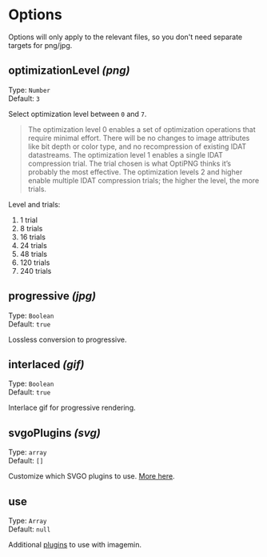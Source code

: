 # Options

Options will only apply to the relevant files, so you don't need separate targets for png/jpg.


## optimizationLevel *(png)*

Type: `Number`  
Default: `3`

Select optimization level between `0` and `7`.

> The optimization level 0 enables a set of optimization operations that require minimal effort. There will be no changes to image attributes like bit depth or color type, and no recompression of existing IDAT datastreams. The optimization level 1 enables a single IDAT compression trial. The trial chosen is what OptiPNG thinks it’s probably the most effective. The optimization levels 2 and higher enable multiple IDAT compression trials; the higher the level, the more trials.

Level and trials:

1. 1 trial
2. 8 trials
3. 16 trials
4. 24 trials
5. 48 trials
6. 120 trials
7. 240 trials


## progressive *(jpg)*

Type: `Boolean`  
Default: `true`

Lossless conversion to progressive.


## interlaced *(gif)*

Type: `Boolean`  
Default: `true`

Interlace gif for progressive rendering.


## svgoPlugins *(svg)*

Type: `array`  
Default: `[]`

Customize which SVGO plugins to use. [More here](https://github.com/sindresorhus/grunt-svgmin#available-optionsplugins).


## use

Type: `Array`  
Default: `null`

Additional [plugins](https://www.npmjs.com/browse/keyword/imageminplugin) to use with imagemin.
